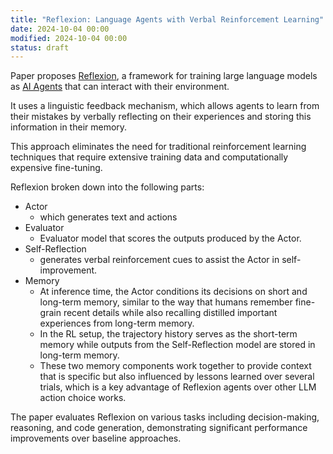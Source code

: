 ```yaml
---
title: "Reflexion: Language Agents with Verbal Reinforcement Learning"
date: 2024-10-04 00:00
modified: 2024-10-04 00:00
status: draft
---
```


Paper proposes [Reflexion](../../permanent/reflexion.md), a framework for training large language models as [AI Agents](../../permanent/ai-agents.md) that can interact with their environment.

It uses a linguistic feedback mechanism, which allows agents to learn from their mistakes by verbally reflecting on their experiences and storing this information in their memory.

This approach eliminates the need for traditional reinforcement learning techniques that require extensive training data and computationally expensive fine-tuning.

Reflexion broken down into the following parts:
* Actor
    * which generates text and actions
* Evaluator
    * Evaluator model that scores the outputs produced by the Actor.
* Self-Reflection
    * generates verbal reinforcement cues to assist the Actor in self-improvement.
* Memory
    * At inference time, the Actor conditions its decisions on short and long-term memory, similar to the way that humans remember fine-grain recent details while also recalling distilled important experiences from long-term memory.
    * In the RL setup, the trajectory history serves as the short-term memory while outputs from the Self-Reflection model are stored in long-term memory.
    * These two memory components work together to provide context that is specific but also influenced by lessons learned over several trials, which is a key advantage of Reflexion agents over other LLM action choice works.

The paper evaluates Reflexion on various tasks including decision-making, reasoning, and code generation, demonstrating significant performance improvements over baseline approaches.
